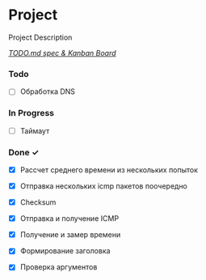 # Project

Project Description

<em>[TODO.md spec & Kanban Board](https://bit.ly/3fCwKfM)</em>

### Todo

- [ ] Обработка DNS  

### In Progress

- [ ] Таймаут  

### Done ✓

- [x] Рассчет среднего времени из нескольких попыток  
- [x] Отправка нескольких icmp пакетов поочередно  
- [x] Checksum  
- [x] Отправка и получение ICMP  
- [x] Получение и замер времени  
- [x] Формирование заголовка  
- [x] Проверка аргументов  

